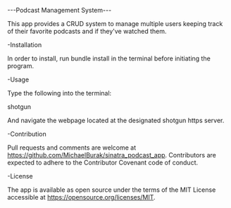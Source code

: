 ---Podcast Management System---

This app provides a CRUD system to manage multiple users keeping track of their favorite podcasts and if they've watched them.

-Installation

In order to install, run bundle install in the terminal before initiating the program.

-Usage

Type the following into the terminal:

shotgun

And navigate the webpage located at the designated shotgun https server.

-Contribution

Pull requests and comments are welcome at https://github.com/MichaelBurak/sinatra_podcast_app.
Contributors are expected to adhere to the Contributor Covenant code of conduct.

-License

The app is available as open source under the terms of the MIT License accessible at https://opensource.org/licenses/MIT.

